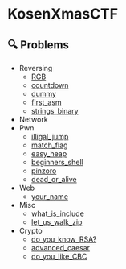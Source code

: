 # KosenXmasCTF
## 🔍 Problems
- Reversing
  - [RGB](https://github.com/KosenXmasCTF/RGB)
  - [countdown](https://github.com/KosenXmasCTF/countdown)
  - [dummy](https://github.com/KosenXmasCTF/dummy)
  - [first\_asm](https://github.com/KosenXmasCTF/first_asm)
  - [strings_binary](https://github.com/KosenXmasCTF/strings_binary)
- Network
- Pwn
  - [illigal_jump](https://github.com/KosenXmasCTF/what_is_include)
  - [match_flag](https://github.com/KosenXmasCTF/match_flag)
  - [easy_heap](https://github.com/KosenXmasCTF/easy_heap)
  - [beginners_shell](https://github.com/KosenXmasCTF/begineers_shell)
  - [pinzoro](https://github.com/KosenXmasCTF/pinzoro)
  - [dead_or_alive](https://github.com/KosenXmasCTF/dead_or_alive.git)
- Web
  - [your_name](https://github.com/KosenXmasCTF/your_name)
- Misc
  - [what_is_include](https://github.com/KosenXmasCTF/what_is_include)
  - [let_us_walk_zip](https://github.com/KosenXmasCTF/let_us_walk_zip)
- Crypto
  - [do_you_know_RSA?](https://github.com/KosenXmasCTF/do_you_know_RSA)
  - [advanced_caesar](https://github.com/KosenXmasCTF/advanced_caesar)
  - [do_you_like_CBC](https://github.com/KosenXmasCTF/do_you_like_CBC)
